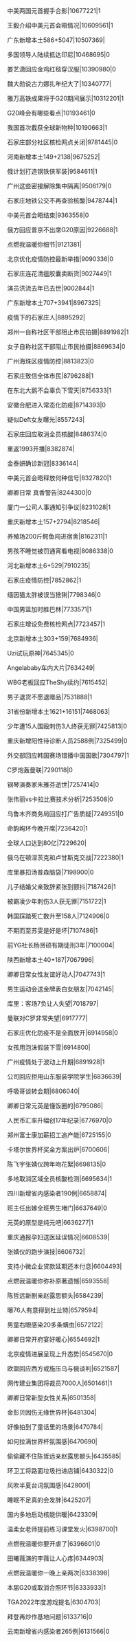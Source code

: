 中美两国元首握手合影|10677221|1

王毅介绍中美元首会晤情况|10609561|1

广东新增本土586+5047|10507369|

多国领导人陆续抵达印尼|10468695|0

娄艺潇回应金鸡红毯穿汉服|10390980|0

魏大勋说古力娜扎年纪大了|10340777|

雅万高铁成果将于G20期间展示|10312201|1

G20峰会有哪些看点|10193461|0

我国首次截获全球新物种|10190663|1

石家庄部分社区核检网点关闭|9781445|0

河南新增本土149+2138|9675252|

俄计划打造钢铁侠军装|9584611|1

广州这些密接解除集中隔离|9506179|0

石家庄地铁公交不再查验核酸|9478744|1

中美元首会晤结束|9363558|0

俄方回应普京不出席G20原因|9226688|1

点燃我温暖你细节|9121381|

北京优化疫情防控最新举措|9090336|0

石家庄连花清瘟胶囊卖断货|9027449|1

演员洪流去年已去世|9002844|1

广东新增本土707+3941|8967325|

疫情下的石家庄人|8895292|

郑州一自称社区干部阻止市民拍摄|8891982|1

女子自称社区干部阻止市民拍摄|8869634|0

广州海珠区疫情防控|8813823|0

石家庄致信全体市民|8796288|1

在东北大鹅不会辜负下雪天|8756333|1

安徽合肥进入常态化防疫|8714393|0

疑似Deft女友曝光|8557243|

石家庄回应取消全员核酸|8486374|0

重返1993开播|8382874|

金泰妍确诊新冠|8336144|

中美元首会晤释放何种信号|8327820|1

卿卿日常 真香警告|8244300|0

厦门一公司人事通知引争议|8231028|1

重庆新增本土157+2794|8218546|

养殖场200斤鳄鱼闯进宿舍|8162311|1

男孩不睡觉被罚通宵看电视|8086338|0

河北新增本土6+529|7910235|

石家庄疫情防控|7852862|1

缅因猫太胖被误当猞猁|7798346|0

中国男篮加时胜巴林|7733571|1

石家庄增设免费核检网点|7723457|1

北京新增本土303+159|7684936|

Uzi试玩原神|7645345|0

Angelababy车内大片|7634249|

WBG老板回应TheShy续约|7615452|

男子退货不愿退赠品|7531888|1

31省份新增本土1621+16151|7468063|

少年遭15人围殴刺伤3人终获无罪|7425813|0

重庆新增阳性待诊断人员2588例|7325499|0

外交部回应韩国赛场错播中国国歌|7304797|1

C罗炮轰曼联|7290118|0

钢琴演奏家朱雅芬逝世|7257414|0

张伟丽vs卡拉比赛技术分析|7253508|0

乌鲁木齐商务局回应打广告质疑|7249351|0

命韵峋环今晚开席|7236420|1

全球人口达到80亿|7229620|

俄乌在顿涅茨克和卢甘斯克交战|7222380|1

库里暴扣汤普森脑袋|7198900|0

儿子结婚父亲致辞紧张到颤抖|7187426|1

被霸凌少年刺伤3人获无罪|7151722|1

韩国踩踏死亡数升至158人|7124906|0

不期而至苏雯是好是坏|7107486|1

前YG社长杨贤硕有期徒刑3年|7100004|

陕西新增本土40+187|7067996|

卿卿日常女性友谊好动人|7047743|1

男生运动会送金牌表白女朋友|7042145|

库里：客场7负让人失望|7018797|

曼联对C罗非常失望|6917777|

石家庄优化防疫不是全面放开|6914958|0

女孩用泡沫假装下雪|6914800|

广州疫情处于波动上升期|6891928|1

公司回应拒用山东服装学院学生|6836639|

呼吸哥谈转会期|6806040|

卿卿日常元英是懂饭圈的|6795086|

人民币汇率升幅创17年纪录|6776970|0

郑州富士康加薪招工追产能|6725155|0

卡塔尔世界杯奖金方案出炉|6700606|

陈飞宇张婧仪跨年吻花絮|6698135|0

多地取消区域全员核酸检测|6695634|1

四川新增省内感染者190例|6658874|

班主任出嫁全班男生堵门|6637649|0

元英的原型是纯元吧|6636277|1

重庆通报孕妇送医延误情况|6608539|

张婧仪的跑步演技|6606732|

支持小微企业贷款延期还本付息|6604493|

点燃我温暖你弥补原著遗憾|6593558|

陈哲远新剧亲赵露思额头|6584239|

曝76人有意得到杜兰特|6579594|

男童右眼感染20多条螨虫|6572122|

卿卿日常开府宴好暖心|6554692|1

北京疫情进展呈现上升态势|6545670|0

欧盟回应西方或施压乌与俄谈判|6521587|

网传建业集团将裁员7000人|6501461|1

卿卿日常新型女性关系|6501358|

金彭贝因伤无缘世界杯|6481304|

好像拍到了童话里的场景|6470784|

如何拉满世界杯氛围感|6470690|

偷偷藏不住陈哲远亲赵露思额头|6435585|

环卫工将路面垃圾扫进店铺|6430322|0

风吹半夏台词氛围感|6428001|

睡眠不足真的会发胖|6425207|

国内多地启动核能供暖|6423309|

温柔女老师提前练习课堂发火|6398700|1

点燃我温暖你要开虐了|6396601|0

田曦薇演的李薇让人心疼|6344903|

点燃我温暖你一晚上亲两次|6338398|

本届G20或取消合照环节|6333933|1

TGA2022年度游戏提名|6304703|

拜登再炒作基地问题|6133716|0

云南新增省内感染者265例|6131566|0

